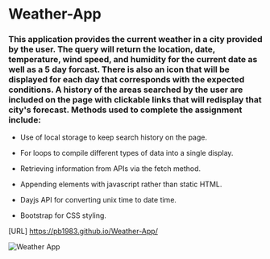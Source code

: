 # Weather-App

### This application provides the current weather in a city provided by the user. The query will return the location, date, temperature, wind speed, and humidity for the current date as well as a 5 day forcast. There is also an icon that will be displayed for each day that corresponds with the expected conditions. A history of the areas searched by the user are included on the page with clickable links that will redisplay that city's forecast. Methods used to complete the assignment include: 


* Use of local storage to keep search history on the page. 

* For loops to compile different types of data into a single display. 

* Retrieving information from APIs via the fetch method.

* Appending elements with javascript rather than static HTML.

* Dayjs API for converting unix time to date time. 

* Bootstrap for CSS styling.




[URL] https://pb1983.github.io/Weather-App/

![Weather App](https://github.com/pb1983/Weather-App/assets/25019626/391f368a-2a8e-4ef7-8cc2-c86ca2d4cac4)
